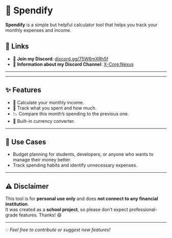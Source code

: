 # 💸 Spendify

**Spendify** is a simple but helpful calculator tool that helps you track your monthly expenses and income.

## 🔗 Links

- 💬 **Join my Discord**: [discord.gg/75W6mXRh5f](https://discord.gg/75W6mXRh5f)
- 🚀 **Information about my Discord Channel**: [X-Core:Nexus](https://github.com/DevXstyler/X-Core-Nexus)

---

---

## ✨ Features

- 📅 Calculate your monthly income.
- 🧾 Track what you spent and how much.
- 📉 Compare this month’s spending to the previous one.
- 💱 Built-in currency converter.

---

## 🧠 Use Cases

- Budget planning for students, developers, or anyone who wants to manage their money better.
- Track spending habits and identify unnecessary expenses.

---

## ⚠️ Disclaimer

This tool is for **personal use only** and does **not connect to any financial institution**.  
It was created as a **school project**, so please don’t expect professional-grade features. Thanks! 😄

---



💡 _Feel free to contribute or suggest new features!_
